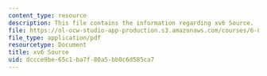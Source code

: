 ```yaml
---
content_type: resource
description: This file contains the information regarding xv6 Source.
file: https://ol-ocw-studio-app-production.s3.amazonaws.com/courses/6-828-operating-system-engineering-fall-2012/dccce9be65c1ba7f80a5bb0c6d585ca7_MIT6_828F12_xv6-sourc-rev7.pdf
file_type: application/pdf
resourcetype: Document
title: xv6 Source
uid: dccce9be-65c1-ba7f-80a5-bb0c6d585ca7
---
```

